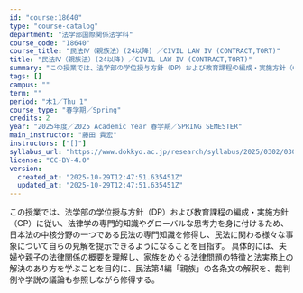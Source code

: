 ```yaml
---
id: "course:18640"
type: "course-catalog"
department: "法学部国際関係法学科"
course_code: "18640"
course_title: "民法Ⅳ（親族法）(24以降) ／CIVIL LAW IV (CONTRACT,TORT)"
title: "民法Ⅳ（親族法）(24以降) ／CIVIL LAW IV (CONTRACT,TORT)"
summary: "この授業では、法学部の学位授与方針（DP）および教育課程の編成・実施方針（CP）に従い、法律学の専門的知識やグローバルな思考力を身に付けるため、日本法の中核分野の一つである民法の専門知識を修得し、民法に関わる様々な事象について自らの見解を提…"
tags: []
campus: ""
term: ""
period: "木1／Thu 1"
course_type: "春学期／Spring"
credits: 2
year: "2025年度／2025 Academic Year 春学期／SPRING SEMESTER"
main_instructor: "藤田 貴宏"
instructors: ["[]"]
syllabus_url: "https://www.dokkyo.ac.jp/research/syllabus/2025/0302/0302_18640_ja_JP.html"
license: "CC-BY-4.0"
version:
  created_at: "2025-10-29T12:47:51.635451Z"
  updated_at: "2025-10-29T12:47:51.635451Z"
---
```

この授業では、法学部の学位授与方針（DP）および教育課程の編成・実施方針（CP）に従い、法律学の専門的知識やグローバルな思考力を身に付けるため、日本法の中核分野の一つである民法の専門知識を修得し、民法に関わる様々な事象について自らの見解を提示できるようになることを目指す。 具体的には、夫婦や親子の法律関係の概要を理解し、家族をめぐる法律問題の特徴と法実務上の解決のあり方を学ぶことを目的に、民法第4編「親族」の各条文の解釈を、裁判例や学説の議論も参照しながら修得する。
